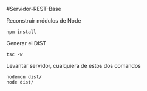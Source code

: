 #Servidor-REST-Base

Reconstruir módulos de Node
```
npm install
```

Generar el DIST
````
tsc -w
````

Levantar servidor, cualquiera de estos dos comandos
```
nodemon dist/
node dist/
```